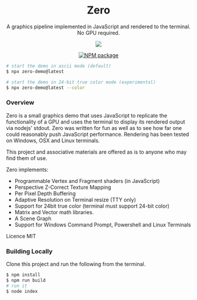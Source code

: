 <div align='center'>

<h1>Zero</h1>

<p>A graphics pipeline implemented in JavaScript and rendered to the terminal. No GPU 
required.</p>

<img src='https://github.com/sinclairzx81/zero/raw/master/terminal.gif'></img>

[![NPM package](https://badge.fury.io/js/zero-demo.svg)](https://www.npmjs.com/package/zero-demo)

</div>

```bash
# start the demo in ascii mode (default)
$ npx zero-demo@latest

# start the demo in 24-bit true color mode (experimental)
$ npx zero-demo@latest --color
```

### Overview

Zero is a small graphics demo that uses JavaScript to replicate the functionality of a GPU and uses the terminal to display its rendered output via nodejs' stdout. Zero was written for fun as well as to see how far one could reasonably push JavaScript performance. Rendering has been tested on Windows, OSX and Linux terminals.

This project and associative materials are offered as is to anyone who may find them of use.

Zero implements:
- Programmable Vertex and Fragment shaders (in JavaScript)
- Perspective Z-Correct Texture Mapping
- Per Pixel Depth Buffering
- Adaptive Resolution on Terminal resize (TTY only)
- Support for 24bit true color (terminal must support 24-bit color)
- Matrix and Vector math libraries.
- A Scene Graph
- Support for Windows Command Prompt, Powershell and Linux Terminals

Licence MIT

### Building Locally

Clone this project and run the following from the terminal.

```bash
$ npm install
$ npm run build
# run it
$ node index
```



